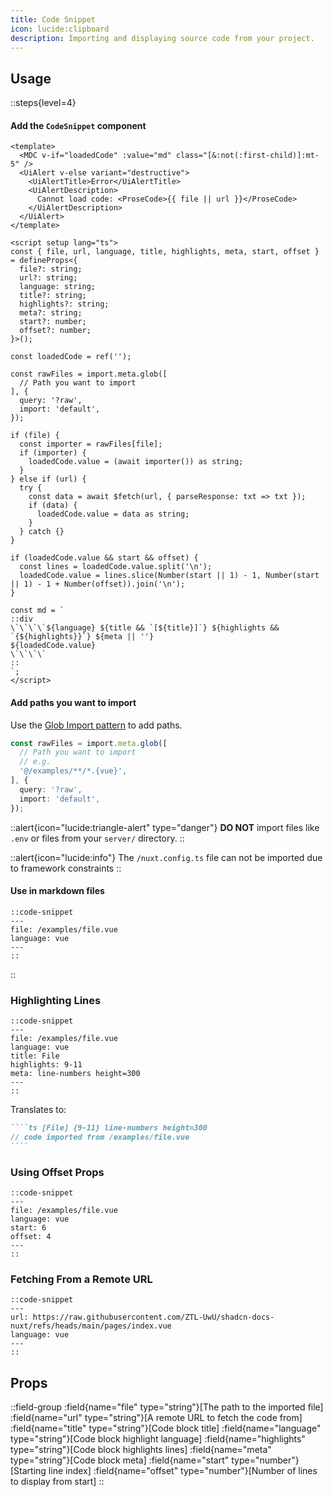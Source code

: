 ```yaml
---
title: Code Snippet
icon: lucide:clipboard
description: Importing and displaying source code from your project.
---
```


## Usage

::steps{level=4}

#### Add the `CodeSnippet` component

```vue [components/content/CodeSnippet.vue] {25-30} line-numbers height=400
<template>
  <MDC v-if="loadedCode" :value="md" class="[&:not(:first-child)]:mt-5" />
  <UiAlert v-else variant="destructive">
    <UiAlertTitle>Error</UiAlertTitle>
    <UiAlertDescription>
      Cannot load code: <ProseCode>{{ file || url }}</ProseCode>
    </UiAlertDescription>
  </UiAlert>
</template>

<script setup lang="ts">
const { file, url, language, title, highlights, meta, start, offset } = defineProps<{
  file?: string;
  url?: string;
  language: string;
  title?: string;
  highlights?: string;
  meta?: string;
  start?: number;
  offset?: number;
}>();

const loadedCode = ref('');

const rawFiles = import.meta.glob([
  // Path you want to import
], {
  query: '?raw',
  import: 'default',
});

if (file) {
  const importer = rawFiles[file];
  if (importer) {
    loadedCode.value = (await importer()) as string;
  }
} else if (url) {
  try {
    const data = await $fetch(url, { parseResponse: txt => txt });
    if (data) {
      loadedCode.value = data as string;
    }
  } catch {}
}

if (loadedCode.value && start && offset) {
  const lines = loadedCode.value.split('\n');
  loadedCode.value = lines.slice(Number(start || 1) - 1, Number(start || 1) - 1 + Number(offset)).join('\n');
}

const md = `
::div
\`\`\`\`${language} ${title && `[${title}]`} ${highlights && `{${highlights}}`} ${meta || ''}
${loadedCode.value}
\`\`\`\`
::
`;
</script>
```

#### Add paths you want to import

Use the [Glob Import pattern](https://vite.dev/guide/features#multiple-patterns) to add paths.

```ts [Line 25 to 30 in CodeSnippet.vue]
const rawFiles = import.meta.glob([
  // Path you want to import
  // e.g.
  '@/examples/**/*.{vue}',
], {
  query: '?raw',
  import: 'default',
});
```

::alert{icon="lucide:triangle-alert" type="danger"}
**DO NOT** import files like `.env` or files from your `server/` directory.
::

::alert{icon="lucide:info"}
The `/nuxt.config.ts` file can not be imported due to framework constraints
::

#### Use in markdown files

```mdc
::code-snippet
---
file: /examples/file.vue
language: vue
---
::
```

::

### Highlighting Lines

```mdc
::code-snippet
---
file: /examples/file.vue
language: vue
title: File
highlights: 9-11
meta: line-numbers height=300
---
::
```

Translates to:

`````md
````ts [File] {9-11} line-numbers height=300
// code imported from /examples/file.vue
````
`````

### Using Offset Props

```mdc
::code-snippet
---
file: /examples/file.vue
language: vue
start: 6
offset: 4
---
::
```

### Fetching From a Remote URL

```mdc
::code-snippet
---
url: https://raw.githubusercontent.com/ZTL-UwU/shadcn-docs-nuxt/refs/heads/main/pages/index.vue
language: vue
---
::
```

## Props

::field-group
  :field{name="file" type="string"}[The path to the imported file]
  :field{name="url" type="string"}[A remote URL to fetch the code from]
  :field{name="title" type="string"}[Code block title]
  :field{name="language" type="string"}[Code block highlight language]
  :field{name="highlights" type="string"}[Code block highlights lines]
  :field{name="meta" type="string"}[Code block meta]
  :field{name="start" type="number"}[Starting line index]
  :field{name="offset" type="number"}[Number of lines to display from start]
::

